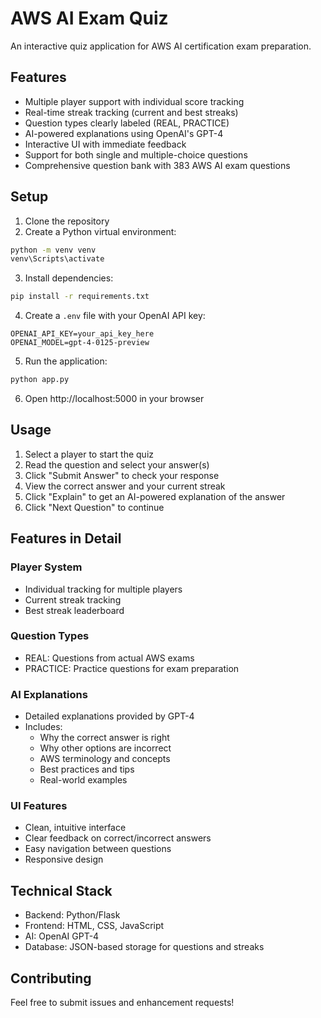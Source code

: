 # AWS AI Exam Quiz

An interactive quiz application for AWS AI certification exam preparation.

## Features

- Multiple player support with individual score tracking
- Real-time streak tracking (current and best streaks)
- Question types clearly labeled (REAL, PRACTICE)
- AI-powered explanations using OpenAI's GPT-4
- Interactive UI with immediate feedback
- Support for both single and multiple-choice questions
- Comprehensive question bank with 383 AWS AI exam questions

## Setup

1. Clone the repository
2. Create a Python virtual environment:
```bash
python -m venv venv
venv\Scripts\activate
```

3. Install dependencies:
```bash
pip install -r requirements.txt
```

4. Create a `.env` file with your OpenAI API key:
```
OPENAI_API_KEY=your_api_key_here
OPENAI_MODEL=gpt-4-0125-preview
```

5. Run the application:
```bash
python app.py
```

6. Open http://localhost:5000 in your browser

## Usage

1. Select a player to start the quiz
2. Read the question and select your answer(s)
3. Click "Submit Answer" to check your response
4. View the correct answer and your current streak
5. Click "Explain" to get an AI-powered explanation of the answer
6. Click "Next Question" to continue

## Features in Detail

### Player System
- Individual tracking for multiple players
- Current streak tracking
- Best streak leaderboard

### Question Types
- REAL: Questions from actual AWS exams
- PRACTICE: Practice questions for exam preparation

### AI Explanations
- Detailed explanations provided by GPT-4
- Includes:
  - Why the correct answer is right
  - Why other options are incorrect
  - AWS terminology and concepts
  - Best practices and tips
  - Real-world examples

### UI Features
- Clean, intuitive interface
- Clear feedback on correct/incorrect answers
- Easy navigation between questions
- Responsive design

## Technical Stack

- Backend: Python/Flask
- Frontend: HTML, CSS, JavaScript
- AI: OpenAI GPT-4
- Database: JSON-based storage for questions and streaks

## Contributing

Feel free to submit issues and enhancement requests!
